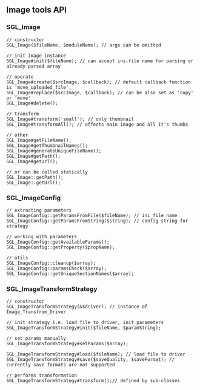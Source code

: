 <!-- Name: Howto/WorkingWithImages/Api -->
<!-- Version: 1 -->
<!-- Last-Modified: 2006/12/13 02:40:03 -->
<!-- Author: lakiboy -->
## Image tools API

### SGL_Image


    // constructor
    SGL_Image($fileName, $moduleName); // args can be omitted
    
    // init image instance
    SGL_Image#init($fileName); // can accept ini-file name for parsing or already parsed array
    
    // operate
    SGL_Image#create($srcImage, $callback); // default callback function is 'move_uploaded_file',
    SGL_Image#replace($srcImage, $callback); // can be also set as 'copy' or 'move'
    SGL_Image#delete();
    
    // transform
    SGL_Image#transform('small'); // only thumbnail
    SGL_Image#transformAll(); // affects main image and all it's thumbs
    
    // other
    SGL_Image#getFileName();
    SGL_Image#getThumbnailNames();
    SGL_Image#generateUniqueFileName();
    SGL_Image#getPath();
    SGL_Image#getUrl();
    
    // or can be called statically
    SGL_Image::getPath();
    SGL_image::getUrl();

### SGL_ImageConfig


    // extracting parameters
    SGL_ImageConfig::getParamsFromFile($fileName); // ini file name
    SGL_ImageConfig::getParamsFromString($string); // config string for strategy
    
    // working with parameters
    SGL_ImageConfig::getAvailableParams();
    SGL_ImageConfig::getProperty($propName);
    
    // utils
    SGL_ImageConfig::cleanup($array);
    SGL_ImageConfig::paramsCheck($array);
    SGL_ImageConfig::getUniqueSectionNames($array);

### SGL_ImageTransformStrategy


    // constructor
    SGL_ImageTransformStrategy(&$driver); // instance of Image_Transfrom_Driver
    
    // init strategy i.e. load file to driver, init parameters
    SGL_ImageTransformStrategy#init($fileName, $paramString);
    
    // set params manually
    SGL_ImageTransformStrategy#setParams($array);
    
    SGL_ImageTransformStrategy#load($fileName); // load file to driver
    SGL_ImageTransformStrategy#save($saveQuality, $saveFormat); // currently save formats are not supported
    
    // performs transformation
    SGL_ImageTransformStrategy#transform();// defined by sub-classes
    
